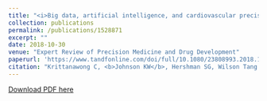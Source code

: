 ```yaml
---
title: "<i>Big data, artificial intelligence, and cardiovascular precision medicine</i>"
collection: publications
permalink: /publications/1528871
excerpt: ""
date: 2018-10-30
venue: "Expert Review of Precision Medicine and Drug Development" 
paperurl: 'https://www.tandfonline.com/doi/full/10.1080/23808993.2018.1528871'
citation: "Krittanawong C, <b>Johnson KW</b>, Hershman SG, Wilson Tang WH. Big data, artificial intelligence, and cardiovascular precision medicine. Exp Rev Prec Med and Drug Devel. 2018 Oct 10; 3(5):305-317. doi: 10.1080/23808993.2018.1528871."
---
```


<!--- [PubMed Link](https://www.ncbi.nlm.nih.gov/pubmed/30255805) i--->

[Download PDF here](https://kippjohnson.com/files/1528871.pdf)

<script type='text/javascript' src='https://d1bxh8uas1mnw7.cloudfront.net/assets/embed.js'></script>
<div class='altmetric-embed' data-badge-type="medium-donut" data-doi="10.1080/23808993.2018.1528871" data-hide-no-mentions="true" data-hide-less-than="2" class="altmetric-embed"></div>
